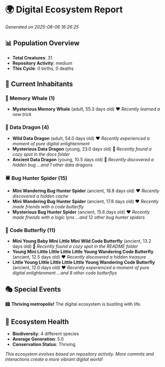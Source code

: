 # 🌍 Digital Ecosystem Report
*Generated on 2025-08-06 16:26:25*

## 📊 Population Overview
- **Total Creatures**: 31
- **Repository Activity**: medium
- **This Cycle**: 0 births, 0 deaths

## 👥 Current Inhabitants

### 🐋 Memory Whale (1)
- **Mysterious Memory Whale** (adult, 55.3 days old) ❤️
  *Recently learned a new trick*

### 🐉 Data Dragon (4)
- **Wild Data Dragon** (adult, 54.0 days old) ❤️
  *Recently experienced a moment of pure digital enlightenment*
- **Mysterious Data Dragon** (young, 23.0 days old) 💛
  *Recently found a cozy spot in the docs folder*
- **Ancient Data Dragon** (young, 10.5 days old) 💚
  *Recently discovered a hidden bug*
  *...and 1 other data dragons*

### 🕷️ Bug Hunter Spider (15)
- **Mini Wandering Bug Hunter Spider** (ancient, 18.8 days old) ❤️
  *Recently discovered a hidden cache*
- **Mini Wandering Bug Hunter Spider** (ancient, 17.8 days old) ❤️
  *Recently made friends with a code butterfly*
- **Mysterious Bug Hunter Spider** (ancient, 15.6 days old) ❤️
  *Recently made friends with a logic lynx*
  *...and 12 other bug hunter spiders*

### 🦋 Code Butterfly (11)
- **Mini Young Baby Mini Little Mini Wild Code Butterfly** (ancient, 13.2 days old) 💛
  *Recently found a cozy spot in the README folder*
- **Young Mini Little Little Little Little Young Wandering Code Butterfly** (ancient, 12.5 days old) ❤️
  *Recently discovered a hidden treasure*
- **Little Young Little Little Little Little Young Wandering Code Butterfly** (ancient, 12.0 days old) ❤️
  *Recently experienced a moment of pure digital enlightenment*
  *...and 8 other code butterflys*

## 🎭 Special Events

🏙️ **Thriving metropolis!** The digital ecosystem is bustling with life.

## 🔬 Ecosystem Health
- **Biodiversity**: 4 different species
- **Average Generation**: 5.0
- **Conservation Status**: Thriving

*This ecosystem evolves based on repository activity. More commits and interactions create a more vibrant digital world!*